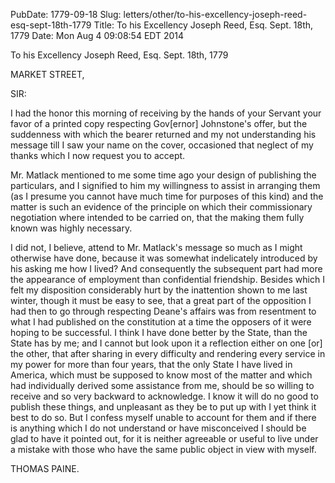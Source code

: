 PubDate: 1779-09-18
Slug: letters/other/to-his-excellency-joseph-reed-esq-sept-18th-1779
Title: To his Excellency Joseph Reed, Esq.  Sept. 18th, 1779
Date: Mon Aug  4 09:08:54 EDT 2014

   To his Excellency Joseph Reed, Esq.  Sept. 18th, 1779

   MARKET STREET,

   SIR:

   I had the honor this morning of receiving by the hands of your Servant
   your favor of a printed copy respecting Gov[ernor] Johnstone's offer, but
   the suddenness with which the bearer returned and my not understanding his
   message till I saw your name on the cover, occasioned that neglect of my
   thanks which I now request you to accept.

   Mr. Matlack mentioned to me some time ago your design of publishing the
   particulars, and I signified to him my willingness to assist in arranging
   them (as I presume you cannot have much time for purposes of this kind)
   and the matter is such an evidence of the principle on which their
   commissionary negotiation where intended to be carried on, that the making
   them fully known was highly necessary.

   I did not, I believe, attend to Mr. Matlack's message so much as I might
   otherwise have done, because it was somewhat indelicately introduced by
   his asking me how I lived? And consequently the subsequent part had more
   the appearance of employment than confidential friendship. Besides which I
   felt my disposition considerably hurt by the inattention shown to me last
   winter, though it must be easy to see, that a great part of the opposition
   I had then to go through respecting Deane's affairs was from resentment to
   what I had published on the constitution at a time the opposers of it were
   hoping to be successful. I think I have done better by the State, than the
   State has by me; and I cannot but look upon it a reflection either on one
   [or] the other, that after sharing in every difficulty and rendering every
   service in my power for more than four years, that the only State I have
   lived in America, which must be supposed to know most of the matter and
   which had individually derived some assistance from me, should be so
   willing to receive and so very backward to acknowledge. I know it will do
   no good to publish these things, and unpleasant as they be to put up with
   I yet think it best to do so. But I confess myself unable to account for
   them and if there is anything which I do not understand or have
   misconceived I should be glad to have it pointed out, for it is neither
   agreeable or useful to live under a mistake with those who have the same
   public object in view with myself.

   THOMAS PAINE.


